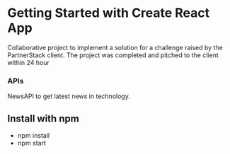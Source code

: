 # Getting Started with Create React App

Collaborative project to implement a solution for a challenge raised by the PartnerStack client. The project was completed and pitched to the client within 24 hour

### APIs

NewsAPI to get latest news in technology. 

## Install with npm

- npm install
- npm start